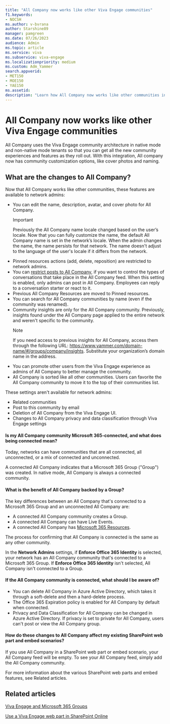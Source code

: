 ```yaml
---
title: "All Company now works like other Viva Engage communities"
f1.keywords:
- NOCSH
ms.author: v-bvrana
author: Starshine89
manager: pamgreen
ms.date: 07/26/2023
audience: Admin
ms.topic: article
ms.service: viva
ms.subservice: viva-engage
ms.localizationpriority: medium
ms.custom: Adm_Yammer
search.appverid:
- MET150
- MOE150
- YAE150
ms.assetid: 
description: "Learn how All Company now works like other communities in Viva Engage."
---
```


# All Company now works like other Viva Engage communities

All Company uses the Viva Engage community architecture in native mode and non-native mode tenants so that you can get all the new community experiences and features as they roll out. With this integration, All company now has community customization options, like cover photos and naming.

## What are the changes to All Company?

Now that All Company works like other communities, these features are available to network admins:

- You can edit the name, description, avatar, and cover photo for All Company.
  >[!IMPORTANT]
    > Previously the All Company name locale changed based on the user’s locale. Now that you can fully customize the name, the default All Company name is set in the network’s locale.  When the admin changes the name, the name persists for that network. The name doesn't adjust to the language of the user's locale if it differs from the network.
- Pinned resources actions (add, delete, reposition) are restricted to network admins.
- You can [restrict posts to All Company](https://support.office.com/article/3219d2ae-db15-4c9f-9dd2-28559ae39a97), if you want to control the types of conversations that take place in the All Company feed. When this setting is enabled, only admins can post in All Company. Employees can reply to a conversation starter or react to it.
- Previous All Company Resources are moved to Pinned resources.
- You can search for All Company communities by name (even if the community was renamed).
- Community insights are only for the All Company community. Previously, insights found under the All Company page applied to the entire network and weren't specific to the community.
  >[!NOTE]
  >If you need access to previous insights for All Company, access them through the following URL: https://www.yammer.com/domain-name/#/groups/company/insights. Substitute your organization’s domain name in the address.
- You can promote other users from the Viva Engage experience as admins of All Company to better manage the community. 
- All Company is sorted like all other communities. Users can favorite the All Company community to move it to the top of their communities list. 

These settings aren't available for network admins:

- Related communities
- Post to this community by email
- Deletion of All Company from the Viva Engage UI.  
- Changes to All Company privacy and data classification through Viva Engage settings

#### Is my All Company community Microsoft 365-connected, and what does being connected mean?

Today, networks can have communities that are all connected, all unconnected, or a mix of connected and unconnected.

A connected All Company indicates that a Microsoft 365 Group ("Group") was created. In native mode, All Company is always a connected community.

#### What is the benefit of All Company backed by a Group?

The key differences between an All Company that's connected to a Microsoft 365 Group and an unconnected All Company are:

- A connected All Company community creates a Group.
- A connected All Company can have Live Events.
- A connected All Company has [Microsoft 365 Resources](./viva-engage-and-office-365-groups.md).

The process for confirming that All Company is connected is the same as any other community. 

In the **Network Admins** settings, if **Enforce Office 365 Identity** is selected, your network has an All Company community that's connected to a Microsoft 365 Group. If  **Enforce Office 365 Identity** isn't selected, All Company isn't connected to a Group.

#### If the All Company community is connected, what should I be aware of?

- You can delete All Company in Azure Active Directory, which takes it through a soft-delete and then a hard-delete process.
- The Office 365 Expiration policy is enabled for All Company by default when connected.
- Privacy and Data Classification for All Company can be changed in Azure Active Directory. If privacy is set to private for All Company, users can't post or view the All Company group.

#### How do these changes to All Company affect my existing SharePoint web part and embed scenarios? 

If you use All Company in a SharePoint web part or embed scenario, your All Company feed will be empty. To  see your All Company feed, simply add the All Company community.  

For more information about the various SharePoint web parts and embed features, see Related articles.

## Related articles

[Viva Engage and Microsoft 365 Groups](viva-engage-and-office-365-groups.md)

[Use a Viva Engage web part in SharePoint Online](https://support.microsoft.com/office/a53cfa0c-3d09-42c8-a286-1038a81c59da)

